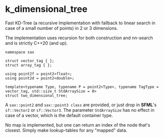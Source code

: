 # k_dimensional_tree

Fast KD-Tree (a recursive Implementation with fallback to linear search in case of a small number of points) in 2 or 3 dimensions.

The implementation uses recursion for both construction and nn-search and is strictly C++20 (and up).


    namespace sax

    struct vector_tag { };
    struct array_tag { };

    using point2f = point2<float>;
    using point2d = point2<double>;

    template<typename Type, typename P = point2<Type>, typename TagType = vector_tag, std::size_t StdArraySize = 0>
    struct two_dimensional_tree;


A `sax::point2` and `sax::point3 class` are provided, or just drop in **SFML**'s `sf::Vector2` or `sf::Vector3`. The parameter `StdArraySize` has no effect in case of a vector, which is the default container type.

No map is implemented, but one can return an index of the node that's closest. Simply make lookup-tables for any "mapped" data.
